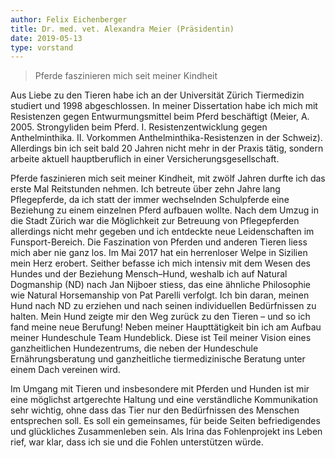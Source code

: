 ```yaml
---
author: Felix Eichenberger
title: Dr. med. vet. Alexandra Meier (Präsidentin)
date: 2019-05-13
type: vorstand
---
```


> Pferde faszinieren mich seit meiner Kindheit

Aus Liebe zu den Tieren habe ich an der Universität Zürich Tiermedizin studiert und 1998 abgeschlossen. In meiner Dissertation habe ich mich mit Resistenzen gegen Entwurmungsmittel beim Pferd beschäftigt (Meier, A. 2005. Strongyliden beim Pferd. I. Resistenzentwicklung gegen Anthelminthika. II. Vorkommen Anthelminthika-Resistenzen in der Schweiz). Allerdings bin ich seit bald 20 Jahren nicht mehr in der Praxis tätig, sondern arbeite aktuell hauptberuflich in einer Versicherungsgesellschaft.

Pferde faszinieren mich seit meiner Kindheit, mit zwölf Jahren durfte ich das erste Mal Reitstunden nehmen. Ich betreute über zehn Jahre lang Pflegepferde, da ich statt der immer wechselnden Schulpferde eine Beziehung zu einem einzelnen Pferd aufbauen wollte. Nach dem Umzug in die Stadt Zürich war die Möglichkeit zur Betreuung von Pflegepferden allerdings nicht mehr gegeben und ich entdeckte neue Leidenschaften im Funsport-Bereich. Die Faszination von Pferden und anderen Tieren liess mich aber nie ganz los. Im Mai 2017 hat ein herrenloser Welpe in Sizilien mein Herz erobert. Seither befasse ich mich intensiv mit dem Wesen des Hundes und der Beziehung Mensch–Hund, weshalb ich auf Natural Dogmanship (ND) nach Jan Nijboer stiess, das eine ähnliche Philosophie wie Natural Horsemanship von Pat Parelli verfolgt. Ich bin daran, meinen Hund nach ND zu erziehen und nach seinen individuellen Bedürfnissen zu halten. Mein Hund zeigte mir den Weg zurück zu den Tieren – und so ich fand meine neue Berufung! Neben meiner Haupttätigkeit bin ich am Aufbau meiner Hundeschule Team Hundeblick. Diese ist Teil meiner Vision eines ganzheitlichen Hundezentrums, die neben der Hundeschule Ernährungsberatung und ganzheitliche tiermedizinische Beratung unter einem Dach vereinen wird.

Im Umgang mit Tieren und insbesondere mit Pferden und Hunden ist mir eine möglichst artgerechte Haltung und eine verständliche Kommunikation sehr wichtig, ohne dass das Tier nur den Bedürfnissen des Menschen entsprechen soll. Es soll ein gemeinsames, für beide Seiten befriedigendes und glückliches Zusammenleben sein. Als Irina das Fohlenprojekt ins Leben rief, war klar, dass ich sie und die Fohlen unterstützen würde.

